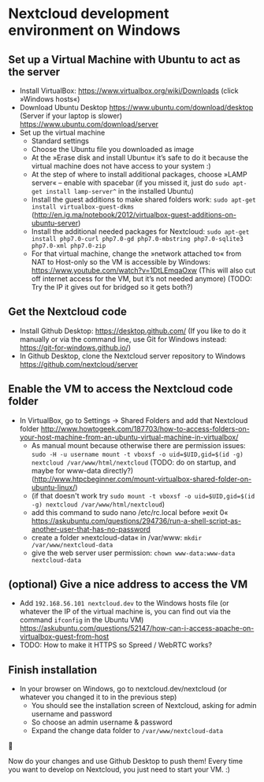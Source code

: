 # Nextcloud development environment on Windows


## Set up a Virtual Machine with Ubuntu to act as the server

- Install VirtualBox: https://www.virtualbox.org/wiki/Downloads (click »Windows hosts«)
- Download Ubuntu Desktop https://www.ubuntu.com/download/desktop (Server if your laptop is slower) https://www.ubuntu.com/download/server
- Set up the virtual machine
	- Standard settings
	- Choose the Ubuntu file you downloaded as image
	- At the »Erase disk and install Ubuntu« it’s safe to do it because the virtual machine does not have access to your system :)
	- At the step of where to install additional packages, choose »LAMP server« – enable with spacebar (if you missed it, just do `sudo apt-get install lamp-server^` in the installed Ubuntu)
	- Install the guest additions to make shared folders work: `sudo apt-get install virtualbox-guest-dkms` (http://en.ig.ma/notebook/2012/virtualbox-guest-additions-on-ubuntu-server)
	- Install the additional needed packages for Nextcloud: `sudo apt-get install php7.0-curl php7.0-gd php7.0-mbstring php7.0-sqlite3 php7.0-xml php7.0-zip`
	- For that virtual machine, change the »network attached to« from NAT to Host-only so the VM is accessible by Windows: https://www.youtube.com/watch?v=1DtLEmqaOxw (This will also cut off internet access for the VM, but it’s not needed anymore) (TODO: Try the IP it gives out for bridged so it gets both?)


## Get the Nextcloud code

- Install Github Desktop: https://desktop.github.com/ (If you like to do it manually or via the command line, use Git for Windows instead: https://git-for-windows.github.io/)
- In Github Desktop, clone the Nextcloud server repository to Windows https://github.com/nextcloud/server


## Enable the VM to access the Nextcloud code folder

- In VirtualBox, go to Settings -> Shared Folders and add that Nextcloud folder http://www.howtogeek.com/187703/how-to-access-folders-on-your-host-machine-from-an-ubuntu-virtual-machine-in-virtualbox/
	- As manual mount because otherwise there are permission issues:
	`sudo -H -u username mount -t vboxsf -o uid=$UID,gid=$(id -g) nextcloud /var/www/html/nextcloud` (TODO: do on startup, and maybe for www-data directly?) (http://www.htpcbeginner.com/mount-virtualbox-shared-folder-on-ubuntu-linux/)
	- (if that doesn't work try `sudo mount -t vboxsf -o uid=$UID,gid=$(id -g) nextcloud /var/www/html/nextcloud`)
	- add this command to sudo nano /etc/rc.local before »exit 0« https://askubuntu.com/questions/294736/run-a-shell-script-as-another-user-that-has-no-password
	- create a folder »nextcloud-data« in /var/www: `mkdir /var/www/nextcloud-data`
	- give the web server user permission: `chown www-data:www-data nextcloud-data`


## (optional) Give a nice address to access the VM

- Add `192.168.56.101 nextcloud.dev` to the Windows hosts file (or whatever the IP of the virtual machine is, you can find out via the command `ifconfig` in the Ubuntu VM) https://askubuntu.com/questions/52147/how-can-i-access-apache-on-virtualbox-guest-from-host
- TODO: How to make it HTTPS so Spreed / WebRTC works?


## Finish installation

- In your browser on Windows, go to nextcloud.dev/nextcloud (or whatever you changed it to in the previous step)
	- You should see the installation screen of Nextcloud, asking for admin username and password
	- So choose an admin username & password
	- Expand the change data folder to `/var/www/nextcloud-data`

:tada:

Now do your changes and use Github Desktop to push them! Every time you want to develop on Nextcloud, you just need to start your VM. :)
